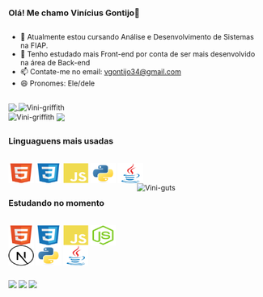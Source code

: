 ### Olá! Me chamo Vinícius Gontijo👋
##
- 🔭 Atualmente estou cursando Análise e Desenvolvimento de Sistemas na FIAP.
- 🌱 Tenho estudado mais Front-end por conta de ser mais desenvolvido na área de Back-end
- 📫 Contate-me no email: vgontijo34@gmail.com
- 😄 Pronomes: Ele/dele
##
<div>
<a href="https://github.com/vgont/github-readme-stats">
  <img height=175 align="center" margin-right="20px"; src="https://github-readme-stats.vercel.app/api?username=vgont&show_icons=true&theme=date_night" />
</a>
<img align="center" alt="Vini-griffith" height="175" width="175" src="https://steamuserimages-a.akamaihd.net/ugc/1868430228849139452/EAC0E024DFCF756C9B8F28B9486DE05028BEB57B/?imw=5000&imh=5000&ima=fit&impolicy=Letterbox&imcolor=%23000000&letterbox=false?interpolation=lanczos-none&output-format=jpeg&output-quality=70&fit=inside|637:358&composite-to=*,*|637:358&background-color=f0f0f0.gif">
</div>
<div>
<img align="center" alt="Vini-griffith" height="175" width="175" src="https://steamuserimages-a.akamaihd.net/ugc/1868430228849139452/EAC0E024DFCF756C9B8F28B9486DE05028BEB57B/?imw=5000&imh=5000&ima=fit&impolicy=Letterbox&imcolor=%23000000&letterbox=false?interpolation=lanczos-none&output-format=jpeg&output-quality=70&fit=inside|637:358&composite-to=*,*|637:358&background-color=f0f0f0.gif">
<a href="https://github.com/vgont/convoychat">
  <img height=175 align="center" src="https://github-readme-stats.vercel.app/api/top-langs?username=vgont&layout=compact&langs_count=8&card_width=320&show_icons=true&theme=date_night" />
</a>
</div>

##

### Linguaguens mais usadas

<div style="display: inline_block"><br>
  <img align="center" alt="Vgont-HTML" height="40" width="50" src="https://raw.githubusercontent.com/devicons/devicon/master/icons/html5/html5-original.svg">
  <img align="center" alt="Vgont-CSS" height="40" width="50" src="https://raw.githubusercontent.com/devicons/devicon/master/icons/css3/css3-original.svg">
  <img align="center" alt="Vgont-Js" height="40" width="50" src="https://raw.githubusercontent.com/devicons/devicon/master/icons/javascript/javascript-plain.svg">
  <img align="center" alt="Vgont-Python" height="40" width="50" src="https://raw.githubusercontent.com/devicons/devicon/master/icons/python/python-original.svg">
  <img align="center" alt="Vgont-Java" height="40" width="50" src="https://raw.githubusercontent.com/devicons/devicon/master/icons/java/java-original.svg"> 
  <img align="right" alt="Vini-guts" height="250" width="250" src="https://tenor.com/view/guts-screaming-griffith-berserk-guts-screaming-gif-26478309.gif">
</div>

##

### Estudando no momento
  <div style="display: inline_block"><br>
  <img align="center" alt="Vgont-HTML" height="40" width="50" src="https://raw.githubusercontent.com/devicons/devicon/master/icons/html5/html5-original.svg">
  <img align="center" alt="Vgont-CSS" height="40" width="50" src="https://raw.githubusercontent.com/devicons/devicon/master/icons/css3/css3-original.svg">
  <img align="center" alt="Vgont-Js" height="40" width="50" src="https://raw.githubusercontent.com/devicons/devicon/master/icons/javascript/javascript-plain.svg">
  <img align="center" alt="Vgont-NodeJs" height="40" width="50" src="https://raw.githubusercontent.com/devicons/devicon/master/icons/nodejs/nodejs-original.svg">  
  <img align="center" alt="Vgont-NextJs" height="40" width="50" src="https://raw.githubusercontent.com/devicons/devicon/master/icons/nextjs/nextjs-line.svg"> 
  <img align="center" alt="Vgont-Python" height="40" width="50" src="https://raw.githubusercontent.com/devicons/devicon/master/icons/python/python-original.svg">
  <img align="center" alt="Vgont-Java" height="40" width="50" src="https://raw.githubusercontent.com/devicons/devicon/master/icons/java/java-original.svg"> 
</div>

##
<div> 
  <a href="https://instagram.com/vinigontijo._" target="_blank"><img src="https://img.shields.io/badge/-Instagram-%23E4405F?style=for-the-badge&logo=instagram&logoColor=white" target="_blank"></a>
  <a href = "mailto:vgontijo34@gmail.com"><img src="https://img.shields.io/badge/-Gmail-%23333?style=for-the-badge&logo=gmail&logoColor=white" target="_blank"></a>
  <a href="https://www.linkedin.com/in/vinicius-gontijo-santos-57700224a/" target="_blank"><img src="https://img.shields.io/badge/-LinkedIn-%230077B5?style=for-the-badge&logo=linkedin&logoColor=white" target="_blank"></a> 
  
</div>

